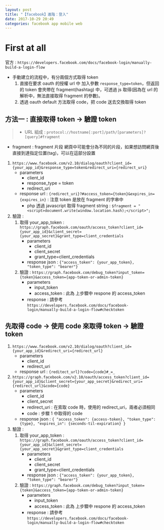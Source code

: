 ```yaml
---
layout: post
title: "【facebook】進階：登入"
date: 2017-10-29 20:49
categories: facebook app mobile web
---
```


# First at all
官方 : `https://developers.facebook.com/docs/facebook-login/manually-build-a-login-flow`

- 手動建立的流程中，有分兩個方式取得 token
	1. 直接在要求 oauth 的授權 url 中 加入參數 `response_type=token`，但返回的 token 會夾帶在 fragment(hashtag) 中，可透過 js 取得(因為在 url 的解析中，無法直接取得 fragment 的參數)。
	2. 透過 oauth default 方法取得 code，把 code 送去交換取得 token
<!--more-->

## 方法一 : 直接取得 token -> 驗證 token
> - URL 組成 : `protocol://hostname[:port]/path/[parameters]?[query]#fragment`
- fragment : fragment 片段 網頁中可能會分為不同的片段，如果想訪問網頁後直接到達指定位置(tag)，可以在這部分設置

1. `https://www.facebook.com/v2.10/dialog/oauth?client_id={your_app_id}&response_type=token&redirect_uri={redirect_uri}`
	- parameters
		- client_id
		- response_type = token
		- redirect_uri
	- response url : `{redirect_uri}?#access_token={token}&expires_in={expires_in}` : 注意 token 是放在 fragment 的字串中
		- php 透過 javascript 取得 fragment string : `$fragment = "<script>document.write(window.location.hash);</script>";`
2. 驗證 : 
	1. 取得 your_app_token : `https://graph.facebook.com/oauth/access_token?client_id={your_app_id}&client_secret={your_app_secret}&grant_type=client_credentials`
		- parameters
			- client_id
			- client_secret
			- grant_type=client_credentials
		- response json : `{"access_token": {your_app_token}, "token_type": "bearer"}`
	2. 驗證 : `https://graph.facebook.com/debug_token?input_token={token}&access_token={app-token-or-admin-token}`
		- parameters
			- input_token
			- access_token : 此為 上步驟中 respone 的 access_token
		- response : 請參考 `https://developers.facebook.com/docs/facebook-login/manually-build-a-login-flow#checktoken`

## 先取得 code -> 使用 code 來取得 token -> 驗證 token
1. `https://www.facebook.com/v2.10/dialog/oauth?client_id={your_app_id}&redirect_uri={redirect_url}`
	- parameters
		- client_id
		- redirect_uri
	- response url : `{reditect_url}?code={code}#_=_`
2. `https://graph.facebook.com/v2.10/oauth/access_token?client_id={your_app_id}&client_secret={your_app_secret}&redirect_uri={redirect_url}&code={code}`
	- parameters
		- client_id
		- client_secret
		- redirect_uri : 在索取 code 時，使用的 redirect_uri，兩者必須相同
		- code : 步驟 1 中取得的 code
	- response json : `{ "access_token": {access-token}, "token_type": {type}, "expires_in": {seconds-til-expiration} }`
3. 驗證 : 
	1. 取得 your_app_token : `https://graph.facebook.com/oauth/access_token?client_id={your_app_id}&client_secret={your_app_secret}&grant_type=client_credentials`
		- parameters
			- client_id
			- client_secret
			- grant_type=client_credentials
		- response json : `{"access_token": {your_app_token}, "token_type": "bearer"}`
	2. 驗證 : `https://graph.facebook.com/debug_token?input_token={token}&access_token={app-token-or-admin-token}`
		- parameters
			- input_token
			- access_token : 此為 上步驟中 respone 的 access_token
		- response : 請參考 `https://developers.facebook.com/docs/facebook-login/manually-build-a-login-flow#checktoken`